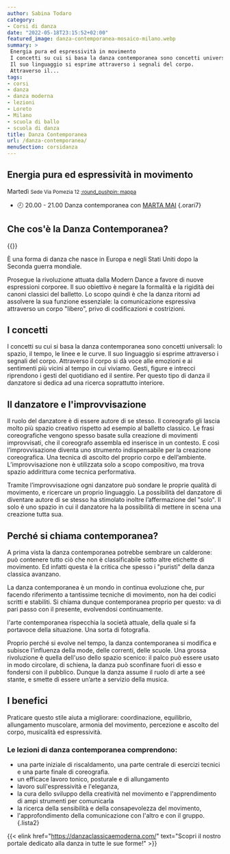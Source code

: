 ```yaml
---
author: Sabina Todaro
category:
- Corsi di danza
date: "2022-05-18T23:15:52+02:00"
featured_image: danza-contemporanea-mosaico-milano.webp
summary: >
 Energia pura ed espressività in movimento
 I concetti su cui si basa la danza contemporanea sono concetti universali: lo spazio, il tempo, le linee e le curve.
 Il suo linguaggio si esprime attraverso i segnali del corpo.
 Attraverso il...
tags:
- corsi
- danza
- danza moderna
- lezioni
- Loreto
- Milano
- scuola di ballo
- scuola di danza
title: Danza Contemporanea
url: /danza-contemporanea/
menuSection: corsidanza
---
```

## Energia pura ed espressività in movimento

<p class="giorno">Martedì <small class="silver">Sede Via Pomezia 12 <a href="https://bit.ly/3wnLl8q" target="_blank">:round_pushpin: mappa</a></small></p>

* 🕗 <span>20.00 - 21.00</span> Danza contemporanea con <a href="/danza-con-marta/" title="insegnante di danza classica Marta Mai">MARTA MAI</a>
{.orari7}

## Che cos'è la Danza Contemporanea?

<div class="mw6 fr pl4">
{{<figureh src="danza-contemporanea-mosaico.webp"
alt="Danza Contemporanea al Mosaico"
caption="Danza Contemporanea al Mosaico" >}}
</div>

È una forma di danza che nasce in Europa e negli Stati Uniti dopo la Seconda guerra mondiale.

Prosegue la rivoluzione attuata dalla Modern Dance a favore di nuove espressioni corporee. Il suo obiettivo è negare la formalità e la rigidità dei canoni classici del balletto. Lo scopo quindi è che la danza ritorni ad assolvere la sua funzione essenziale: la comunicazione espressiva attraverso un corpo "libero", privo di codificazioni e costrizioni.

## I concetti

I concetti su cui si basa la danza contemporanea sono concetti universali: lo spazio, il tempo, le linee e le curve. Il suo linguaggio si esprime attraverso i segnali del corpo. Attraverso il corpo si dà voce alle emozioni e ai sentimenti più vicini al tempo in cui viviamo. Gesti, figure e intrecci riprendono i gesti del quotidiano ed il sentire. Per questo tipo di danza il danzatore si dedica ad una ricerca soprattutto interiore.

## Il danzatore e l'improvvisazione

Il ruolo del danzatore è di essere autore di se stesso. Il coreografo gli lascia molto più spazio creativo rispetto ad esempio al balletto classico. Le frasi coreografiche vengono spesso basate sulla creazione di movimenti improvvisati, che il coreografo assembla ed inserisce in un contesto. E così l’improvvisazione diventa uno strumento indispensabile per la creazione coreografica. Una tecnica di ascolto del proprio corpo e dell’ambiente. L’improvvisazione non è utilizzata solo a scopo compositivo, ma trova spazio addirittura come tecnica performativa.

Tramite l’improvvisazione ogni danzatore può sondare le proprie qualità di movimento, e ricercare un proprio linguaggio. La possibilità del danzatore di diventare autore di se stesso ha stimolato inoltre l’affermazione del "solo".  Il solo è uno spazio in cui il danzatore ha la possibilità di mettere in scena una creazione tutta sua.

## Perché si chiama contemporanea?

A prima vista la danza contemporanea potrebbe sembrare un calderone: può contenere tutto ciò che non è classificabile sotto altre etichette di movimento. Ed infatti questa è la critica che spesso i "puristi" della danza classica avanzano.

La danza contemporanea è un mondo in continua evoluzione che, pur facendo riferimento a tantissime tecniche di movimento, non ha dei codici scritti e stabiliti. Si chiama dunque contemporanea proprio per questo: va di pari passo con il presente, evolvendosi continuamente.

l'arte contemporanea rispecchia la società attuale, della quale si fa portavoce della situazione. Una sorta di fotografia.

Proprio perché si evolve nel tempo, la danza contemporanea si modifica e subisce l'influenza della mode, delle correnti, delle scuole.
Una grossa rivoluzione è quella dell'uso dello spazio scenico: il palco può essere usato in modo circolare, di schiena, la danza può sconfinare fuori di esso e fondersi con il pubblico. Dunque la danza assume il ruolo di arte a seé stante, e smette di essere un’arte a servizio della musica.

## I benefici

Praticare questo stile aiuta a migliorare: coordinazione, equilibrio, allungamento muscolare, armonia del movimento, percezione e ascolto del corpo, musicalità ed espressività.

### Le lezioni di danza contemporanea comprendono:

* una parte iniziale di riscaldamento, una parte centrale di esercizi tecnici e una parte finale di coreografia.
* un efficace lavoro tonico, posturale e di allungamento
* lavoro sull'espressività e l'eleganza,
* <span style="font-size: inherit;">la cura dello sviluppo della creatività nel movimento e l'apprendimento di ampi strumenti per comunicarla</span>
* <span style="font-size: inherit;">la ricerca della sensibilità e della consapevolezza del movimento, </span>
* l'approfondimento della comunicazione con l'altro e con il gruppo.
{.lista2}

{{< elink href="https://danzaclassicaemoderna.com/"  text="Scopri il nostro portale dedicato alla danza in tutte le sue forme!" >}}